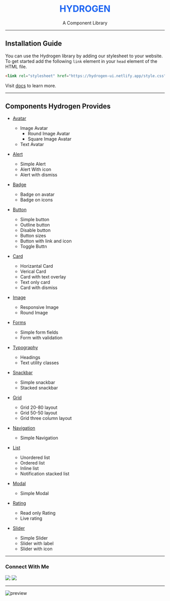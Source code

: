 <h1 align="center" style="color: #1c64f2; font-weight: bold">HYDROGEN</h1>

<p align="center">A Component Library</p>

---

## Installation Guide

You can use the Hydrogen library by adding our stylesheet to your website. To get started add the following `link` element in your `head` element of the HTML file.

```html
<link rel="stylesheet" href="https://hydrogen-ui.netlify.app/style.css" />
```

Visit [docs](https://hydrogen-ui.netlify.app/docs/get-started.html) to learn more.

---

## Components Hydrogen Provides

- [Avatar](https://hydrogen-ui.netlify.app/docs/avatar.html)

  - Image Avatar
    - Round Image Avatar
    - Square Image Avatar
  - Text Avatar

- [Alert](https://hydrogen-ui.netlify.app/docs/alert.html)

  - Simple Alert
  - Alert With icon
  - Alert with dismiss

- [Badge](https://hydrogen-ui.netlify.app/docs/badge.html)

  - Badge on avatar
  - Badge on icons

- [Button](https://hydrogen-ui.netlify.app/docs/button.html)

  - Simple button
  - Outline button
  - Disable button
  - Button sizes
  - Button with link and icon
  - Toggle Buttn

- [Card](https://hydrogen-ui.netlify.app/docs/card.html)

  - Horizantal Card
  - Verical Card
  - Card with text overlay
  - Text only card
  - Card with dismiss

- [Image](https://hydrogen-ui.netlify.app/docs/image.html)

  - Responsive Image
  - Round Image

- [Forms](https://hydrogen-ui.netlify.app/docs/form.html)

  - Simple form fields
  - Form with validation

- [Typography](https://hydrogen-ui.netlify.app/docs/typography.html)

  - Headings
  - Text utility classes

- [Snackbar](https://hydrogen-ui.netlify.app/docs/snackbar.html)

  - Simple snackbar
  - Stacked snackbar

- [Grid](https://hydrogen-ui.netlify.app/docs/grid.html)

  - Grid 20-80 layout
  - Grid 50-50 layout
  - Grid three column layout

- [Navigation](https://hydrogen-ui.netlify.app/docs/navigation.html)

  - Simple Navigation

- [List](https://hydrogen-ui.netlify.app/docs/list.html)

  - Unordered list
  - Ordered list
  - Inline list
  - Notification stacked list

- [Modal](https://hydrogen-ui.netlify.app/docs/modal.html)

  - Simple Modal

- [Rating](https://hydrogen-ui.netlify.app/docs/rating.html)

  - Read only Rating
  - Live rating

- [Slider](https://hydrogen-ui.netlify.app/docs/slider.html)
  - Simple Slider
  - Slider with label
  - Slider with icon

---

### Connect With Me

[![](https://img.shields.io/twitter/follow/junaidshaikh_js?style=for-the-badge&logo=twitter)](https://twitter.com/junaidshaikh_js)
[![](https://img.shields.io/badge/linkedin-%230077B5.svg?&style=for-the-badge&logo=linkedin&logoColor=white0e76a8)](https://www.linkedin.com/in/junaidshaikhjs/)

---

![preview](./preview.gif)
